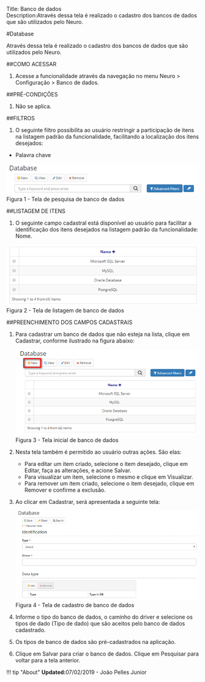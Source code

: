 Title: Banco de dados  
Description:Através dessa tela é realizado o cadastro dos bancos de dados que são utilizados pelo Neuro.  

#Database  

Através dessa tela é realizado o cadastro dos bancos de dados que são utilizados pelo Neuro.    

##COMO ACESSAR    

1. Acesse a funcionalidade através da navegação no menu Neuro > Configuração > Banco de dados.    

##PRÉ-CONDIÇÕES  

1. Não se aplica.  

##FILTROS    

1. O seguinte filtro possibilita ao usuário restringir a participação de itens na listagem padrão da funcionalidade, facilitando a localização dos itens desejados:    

* Palavra chave       
 
 ![Screenshot](images/Data-Search.png)    
Figura 1 - Tela de pesquisa de banco de dados      
 
##LISTAGEM DE ITENS    
 
1. O seguinte campo cadastral está disponível ao usuário para facilitar a identificação dos itens desejados na listagem padrão da funcionalidade: Nome.  

 ![Screenshot](images/Data-Items.png)   
Figura 2 - Tela de listagem de banco de dados    
 
##PREENCHIMENTO DOS CAMPOS CADASTRAIS    
1. Para cadastrar um banco de dados que não esteja na lista, clique em Cadastrar, conforme ilustrado na figura abaixo:    

     ![Screenshot](images/Data-Home.png)   
    Figura 3 - Tela inicial de banco de dados    

2. Nesta tela também é permitido ao usuário outras ações. São elas:   
      - Para editar um item criado, selecione o item desejado, clique em Editar, faça as alterações, e acione Salvar.    
      - Para visualizar um item, selecione o mesmo e clique em Visualizar.    
      - Para remover um item criado, selecione o item desejado, clique em Remover e confirme a exclusão.    
  
3. Ao clicar em Cadastrar, será apresentada a seguinte tela:    

    ![Screenshot](images/Data-register.png)   
    Figura 4 - Tela de cadastro de banco de dados    

4. Informe o tipo do banco de dados, o caminho do driver e selecione os tipos de dado (Tipo de dado) que são aceitos pelo banco de dados cadastrado.    
5. Os tipos de banco de dados são pré-cadastrados na aplicação. 

6. Clique em Salvar para criar o banco de dados. Clique em Pesquisar para voltar para a tela anterior.    

!!! tip "About"
    <b>Updated:</b>07/02/2019 - João Pelles Junior
